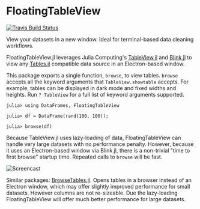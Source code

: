 # FloatingTableView

[![Travis Build Status](https://travis-ci.org/pdeffebach/FloatingTableView.jl.svg?branch=master)](https://travis-ci.org/pdeffebach/FloatingTableView.jl)

View your datasets in a new window. Ideal for terminal-based data cleaning workflows. 

FloatingTableView.jl leverages Julia Computing's [TableView.jl](https://github.com/JuliaComputing/TableView.jl) and [Blink.jl](https://github.com/JuliaGizmos/Blink.jl) to view any [Tables.jl](https://github.com/JuliaData/Tables.jl) compatible data source in an Electron-based window. 

This package exports a single function, `browse`, to view tables.  `browse` accepts all the
keyword arguments that `TableView.showtable` accepts. For example, tables can be displayed 
in dark mode and fixed widths and heights. Run `? TableView` for a full list of keyword
arguments supported. 

```
julia> using DataFrames, FloatingTableView

julia> df = DataFrame(rand(100, 100));

julia> browse(df)
```

Because TableView.jl uses lazy-loading of data, FloatingTableView can handle very large datasets with no performance penalty. However, because it uses an Electron-based window via Blink.jl, there is a non-trivial "time to first browse" startup time. Repeated calls to `browse` will be fast. 

![Screencast](https://user-images.githubusercontent.com/23196228/87883381-f8a47a80-c9d4-11ea-9788-45c42b53731d.gif)

Similar packages: [BrowseTables.jl](https://github.com/tpapp/BrowseTables.jl). Opens tables in a browser instead of an Electron window, which may offer slightly improved performance for small datasets. However columns are not re-sizeable. Due the lazy-loading FloatingTableView will offer much better performance for large datasets. 


